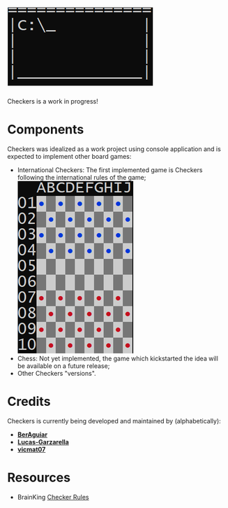 ![Banner](https://github.com/BerAguiar/Checkers/blob/master/Checkers/Images/checkers.gif?raw=true)
=====

Checkers is a work in progress!

Components
=====

Checkers was idealized as a work project using console application and is expected to implement other board games:

* International Checkers: The first implemented game is Checkers  following the international rules of the game;
![Screenshot](https://github.com/BerAguiar/Checkers/blob/master/Checkers/Images/Board.png?raw=true)
* Chess: Not yet implemented, the game which kickstarted the idea will be available on a future release;
* Other Checkers "versions".

Credits
=====

Checkers is currently being developed and maintained by (alphabetically):

* [__BerAguiar__ ](https://github.com/BerAguiar)
* [__Lucas-Garzarella__](https://github.com/Lucas-Garzarella)
* [__vicmat07__](https://github.com/vicmat07)

Resources
=====

* BrainKing [Checker Rules](https://brainking.com/en/GameRules?tp=115)
